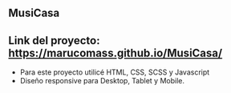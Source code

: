 MusiCasa
--
Link del proyecto: https://marucomass.github.io/MusiCasa/
--
- Para este proyecto utilicé HTML, CSS, SCSS y Javascript
- Diseño responsive para Desktop, Tablet y Mobile.
